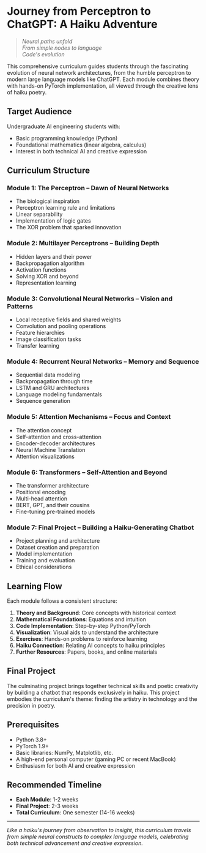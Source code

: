 # Journey from Perceptron to ChatGPT: A Haiku Adventure

> _Neural paths unfold_  
> _From simple nodes to language_  
> _Code's evolution_

This comprehensive curriculum guides students through the fascinating evolution of neural network architectures, from the humble perceptron to modern large language models like ChatGPT. Each module combines theory with hands-on PyTorch implementation, all viewed through the creative lens of haiku poetry.

## Target Audience

Undergraduate AI engineering students with:

- Basic programming knowledge (Python)
- Foundational mathematics (linear algebra, calculus)
- Interest in both technical AI and creative expression

## Curriculum Structure

### Module 1: The Perceptron – Dawn of Neural Networks

- The biological inspiration
- Perceptron learning rule and limitations
- Linear separability
- Implementation of logic gates
- The XOR problem that sparked innovation

### Module 2: Multilayer Perceptrons – Building Depth

- Hidden layers and their power
- Backpropagation algorithm
- Activation functions
- Solving XOR and beyond
- Representation learning

### Module 3: Convolutional Neural Networks – Vision and Patterns

- Local receptive fields and shared weights
- Convolution and pooling operations
- Feature hierarchies
- Image classification tasks
- Transfer learning

### Module 4: Recurrent Neural Networks – Memory and Sequence

- Sequential data modeling
- Backpropagation through time
- LSTM and GRU architectures
- Language modeling fundamentals
- Sequence generation

### Module 5: Attention Mechanisms – Focus and Context

- The attention concept
- Self-attention and cross-attention
- Encoder-decoder architectures
- Neural Machine Translation
- Attention visualizations

### Module 6: Transformers – Self-Attention and Beyond

- The transformer architecture
- Positional encoding
- Multi-head attention
- BERT, GPT, and their cousins
- Fine-tuning pre-trained models

### Module 7: Final Project – Building a Haiku-Generating Chatbot

- Project planning and architecture
- Dataset creation and preparation
- Model implementation
- Training and evaluation
- Ethical considerations

## Learning Flow

Each module follows a consistent structure:

1. **Theory and Background**: Core concepts with historical context
2. **Mathematical Foundations**: Equations and intuition
3. **Code Implementation**: Step-by-step Python/PyTorch
4. **Visualization**: Visual aids to understand the architecture
5. **Exercises**: Hands-on problems to reinforce learning
6. **Haiku Connection**: Relating AI concepts to haiku principles
7. **Further Resources**: Papers, books, and online materials

## Final Project

The culminating project brings together technical skills and poetic creativity by building a chatbot that responds exclusively in haiku. This project embodies the curriculum's theme: finding the artistry in technology and the precision in poetry.

## Prerequisites

- Python 3.8+
- PyTorch 1.9+
- Basic libraries: NumPy, Matplotlib, etc.
- A high-end personal computer (gaming PC or recent MacBook)
- Enthusiasm for both AI and creative expression

## Recommended Timeline

- **Each Module**: 1-2 weeks
- **Final Project**: 2-3 weeks
- **Total Curriculum**: One semester (14-16 weeks)

---

_Like a haiku's journey from observation to insight, this curriculum travels from simple neural constructs to complex language models, celebrating both technical advancement and creative expression._

